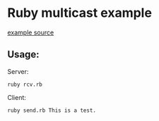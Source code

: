 # Ruby multicast example

[example source](http://onestepback.org/index.cgi/Tech/Ruby/MulticastingInRuby.red)

## Usage:
  
Server:

    ruby rcv.rb

Client:

    ruby send.rb This is a test.
